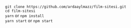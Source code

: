 `git clone https://github.com/ardaaylmazz/film-sitesi.git`<br/>
`cd film-sitesi`<br/>
`yarn` or `npm install`<br/>
`yarn start` or `npm start`<br/>
